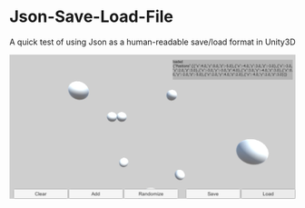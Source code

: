 # Json-Save-Load-File
A quick test of using Json as a human-readable save/load format in Unity3D

![Screenshot](/saveloadjson_screenshot.jpg?raw=true "screenshot")
